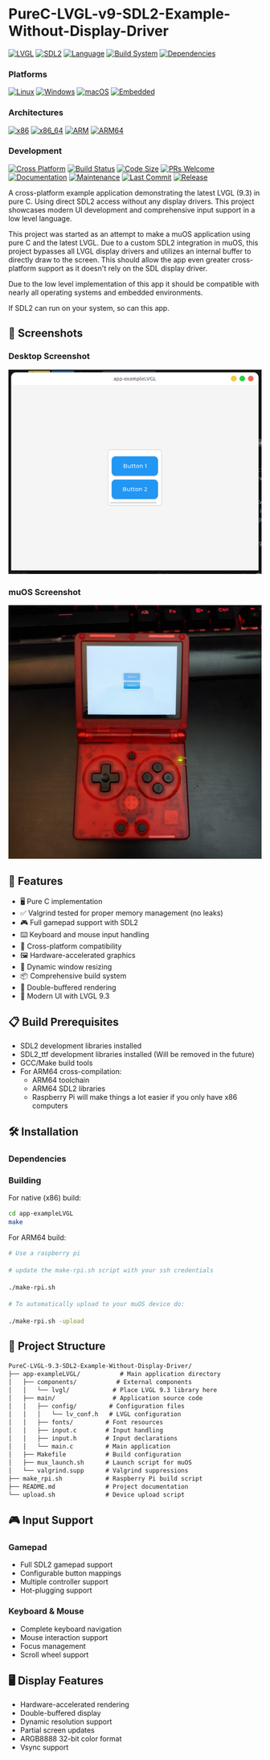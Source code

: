 # PureC-LVGL-v9-SDL2-Example-Without-Display-Driver

[![LVGL](https://img.shields.io/badge/LVGL-9.3-brightgreen.svg)](https://lvgl.io/)
[![SDL2](https://img.shields.io/badge/SDL-2.0-orange.svg)](https://www.libsdl.org/)
[![Language](https://img.shields.io/badge/language-C-blue.svg)]()
[![Build System](https://img.shields.io/badge/build-Make-red.svg)]()
[![Dependencies](https://img.shields.io/badge/dependencies-none-green.svg)]()

### Platforms
[![Linux](https://img.shields.io/badge/Linux-FCC624?style=flat&logo=linux&logoColor=black)]()
[![Windows](https://img.shields.io/badge/Windows-0078D6?style=flat&logo=windows&logoColor=white)]()
[![macOS](https://img.shields.io/badge/macOS-000000?style=flat&logo=apple&logoColor=white)]()
[![Embedded](https://img.shields.io/badge/Embedded%20Systems-2C3E50?style=flat&logo=arduino&logoColor=white)]()

### Architectures
[![x86](https://img.shields.io/badge/x86-Intel-blue.svg?style=flat&logo=intel&logoColor=white)]()
[![x86_64](https://img.shields.io/badge/x86__64-AMD-ED1C24.svg?style=flat&logo=amd&logoColor=white)]()
[![ARM](https://img.shields.io/badge/ARM-FA7343?style=flat&logo=arm&logoColor=white)]()
[![ARM64](https://img.shields.io/badge/ARM64-FA7343?style=flat&logo=arm&logoColor=white)]()

### Development
[![Cross Platform](https://img.shields.io/badge/Cross%20Platform-✓-success.svg)]()
[![Build Status](https://img.shields.io/badge/build-passing-success.svg)]()
[![Code Size](https://img.shields.io/badge/code%20size-lightweight-blue.svg)]()
[![PRs Welcome](https://img.shields.io/badge/PRs-welcome-brightgreen.svg)]()
[![Documentation](https://img.shields.io/badge/docs-up%20to%20date-brightgreen.svg)]()
[![Maintenance](https://img.shields.io/badge/Maintained%3F-yes-green.svg)]()
[![Last Commit](https://img.shields.io/badge/last%20commit-active-success.svg)]()
[![Release](https://img.shields.io/badge/latest%20release-v1.0-blue.svg)]()

A cross-platform example application demonstrating the latest LVGL (9.3) in pure C. Using direct SDL2 access without any display drivers. This project showcases modern UI development and comprehensive input support in a low level language.

This project was started as an attempt to make a muOS application using pure C and the latest LVGL. Due to a custom SDL2 integration in muOS, this project bypasses all LVGL display drivers and utilizes an internal buffer to directly draw to the screen. This should allow the app even greater cross-platform support as it doesn't rely on the SDL display driver. 

Due to the low level implementation of this app it should be compatible with nearly all operating systems and embedded environments. 

If SDL2 can run on your system, so can this app. 

## 📸 Screenshots

### Desktop Screenshot
![Desktop Screenshot](pictures/desktop.png)

### muOS Screenshot
![muOS Interface](pictures/muOS.jpg)


## 🚀 Features

- 🖥️ Pure C implementation
- ✅ Valgrind tested for proper memory management (no leaks)
- 🎮 Full gamepad support with SDL2
- ⌨️ Keyboard and mouse input handling
- 📱 Cross-platform compatibility
- 🖼️ Hardware-accelerated graphics
- 🎯 Dynamic window resizing
- 📦 Comprehensive build system
- 🔄 Double-buffered rendering
- 🎨 Modern UI with LVGL 9.3

## 📋 Build Prerequisites

- SDL2 development libraries installed
- SDL2_ttf development libraries installed (Will be removed in the future)
- GCC/Make build tools
- For ARM64 cross-compilation:
  - ARM64 toolchain
  - ARM64 SDL2 libraries
  - Raspberry Pi will make things a lot easier if you only have x86 computers

## 🛠️ Installation

### Dependencies

### Building

For native (x86) build:
```bash
cd app-exampleLVGL
make
```

For ARM64 build:
```bash
# Use a raspberry pi

# update the make-rpi.sh script with your ssh credentials

./make-rpi.sh

# To automatically upload to your muOS device do:

./make-rpi.sh -upload
```



## 📁 Project Structure

```
PureC-LVGL-9.3-SDL2-Example-Without-Display-Driver/
├── app-exampleLVGL/           # Main application directory
│   ├── components/           # External components
│   │   └── lvgl/            # Place LVGL 9.3 library here
│   ├── main/                # Application source code
│   │   ├── config/         # Configuration files
│   │   │   └── lv_conf.h   # LVGL configuration
│   │   ├── fonts/         # Font resources
│   │   ├── input.c        # Input handling
│   │   ├── input.h        # Input declarations
│   │   └── main.c         # Main application
│   ├── Makefile           # Build configuration
│   ├── mux_launch.sh      # Launch script for muOS
│   └── valgrind.supp      # Valgrind suppressions
├── make_rpi.sh            # Raspberry Pi build script
├── README.md              # Project documentation
└── upload.sh              # Device upload script
```

## 🎮 Input Support

### Gamepad
- Full SDL2 gamepad support
- Configurable button mappings
- Multiple controller support
- Hot-plugging support

### Keyboard & Mouse
- Complete keyboard navigation
- Mouse interaction support
- Focus management
- Scroll wheel support

## 🖥️ Display Features

- Hardware-accelerated rendering
- Double-buffered display
- Dynamic resolution support
- Partial screen updates
- ARGB8888 32-bit color format
- Vsync support

